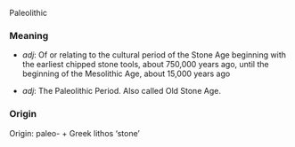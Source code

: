 Paleolithic
### Meaning
+ _adj_: Of or relating to the cultural period of the Stone Age beginning with the earliest chipped stone tools, about 750,000 years ago, until the beginning of the Mesolithic Age, about 15,000 years ago

+ _adj_: The Paleolithic Period. Also called Old Stone Age.

### Origin

Origin: paleo- + Greek lithos ‘stone’

